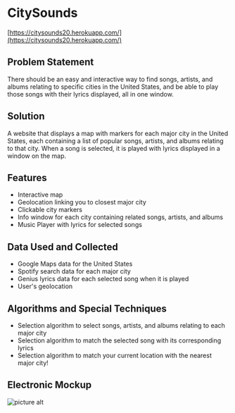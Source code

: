 # CitySounds
[https://citysounds20.herokuapp.com/](https://citysounds20.herokuapp.com/)

## Problem Statement
There should be an easy and interactive way to find songs, artists, and albums relating to specific cities in the United States, and be able to play those songs with their lyrics displayed, all in one window.

## Solution
A website that displays a map with markers for each major city in the United States, each containing a list of popular songs, artists, and albums relating to that city. When a song is selected, it is played with lyrics displayed in a window on the map.

## Features
* Interactive map
* Geolocation linking you to closest major city
* Clickable city markers
* Info window for each city containing related songs, artists, and albums
* Music Player with lyrics for selected songs

## Data Used and Collected
* Google Maps data for the United States
* Spotify search data for each major city
* Genius lyrics data for each selected song when it is played
* User's geolocation

## Algorithms and Special Techniques
* Selection algorithm to select songs, artists, and albums relating to each major city
* Selection algorithm to match the selected song with its corresponding lyrics
* Selection algorithm to match your current location with the nearest major city!

## Electronic Mockup
![picture alt](https://github.com/tuftsdev/comp20-f2018-team4/blob/master/mockup.jpg "CitySounds Electronic Mockup")
